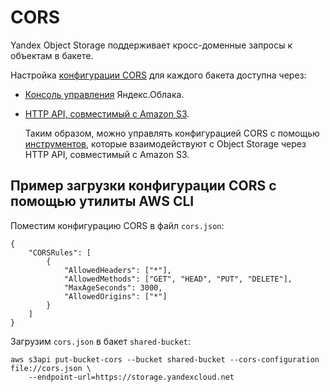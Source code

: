 # CORS

Yandex Object Storage поддерживает кросс-доменные запросы к объектам в бакете.

Настройка [конфигурации CORS](configuration.md) для каждого бакета доступна через:

- [Консоль управления](setup.md) Яндекс.Облака.
- [HTTP API, совместимый с Amazon S3](../s3/index.md).

    Таким образом, можно управлять конфигурацией CORS с помощью [инструментов](../instruments/index.md), которые взаимодействуют с Object Storage через HTTP API, совместимый с Amazon S3.

## Пример загрузки конфигурации CORS с помощью утилиты AWS CLI

Поместим конфигурацию CORS в файл `cors.json`:

```
{
    "CORSRules": [
        {
            "AllowedHeaders": ["*"],
            "AllowedMethods": ["GET", "HEAD", "PUT", "DELETE"],
            "MaxAgeSeconds": 3000,
            "AllowedOrigins": ["*"]
        }
    ]
}
```

Загрузим `cors.json` в бакет `shared-bucket`:

```
aws s3api put-bucket-cors --bucket shared-bucket --cors-configuration file://cors.json \
    --endpoint-url=https://storage.yandexcloud.net
```

